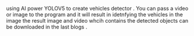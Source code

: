 using AI power YOLOV5 to create vehicles detector .
You can pass a video or image to the program and it will result in idetnfying the vehicles in the image
the result image and video whcih contains the detected objects can be downloaded in the last blogs .
